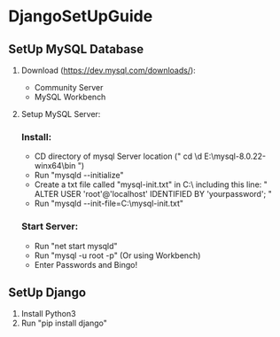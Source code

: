 # DjangoSetUpGuide

## SetUp MySQL Database

1. Download (https://dev.mysql.com/downloads/):
    - Community Server
    - MySQL Workbench
    
2. Setup MySQL Server:
    ### Install:
    - CD directory of mysql Server location (" cd \d E:\mysql-8.0.22-winx64\bin ")
    - Run "mysqld --initialize"
    - Create a txt file called "mysql-init.txt" in C:\\
        including this line:
      " ALTER USER 'root'@'localhost' IDENTIFIED BY 'yourpassword'; "
    - Run "mysqld --init-file=C:\\mysql-init.txt"
    
    ### Start Server:
    - Run "net start mysqld"
    - Run "mysql -u root -p"   (Or using Workbench)
    - Enter Passwords and Bingo!
    
    

## SetUp Django

1. Install Python3
2. Run "pip install django"
